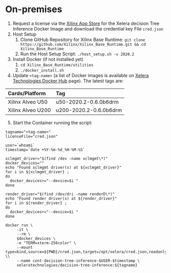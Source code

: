 # On-premises


1. Request a license via the [Xilinx App Store](https://appstore.xilinx.com) for the Xelera decision Tree Inference Docker Image and download the credential key File `cred.json`
2. Host Setup
    1. Clone GitHub Repository for Xilinx Base Runtime: `git clone https://github.com/Xilinx/Xilinx_Base_Runtime.git && cd Xilinx_Base_Runtime`
    2. Run the Host Setup Script: `./host_setup.sh -v 2020.2`
3. Install Docker (if not installed yet)
    1. `cd Xilinx_Base_Runtime/utilities`
    2. `./docker_install.sh`
4. Update `<tag-name>` (a list of Docker images is available on [Xelera Technologies Docker Hub](https://hub.docker.com/r/xeleratechnologies/decision-tree-inference) page). The latest tags are:

|            Cards/Platform            |     Tag        |
| :------------------------- |:------------------------- |
|   Xilinx Alveo U50| u50-2020.2-0.6.0b6drm | 
|   Xilinx Alveo U200| u200-2020.2-0.6.0b6drm | 

5. Start the Container running the script:

```
tagname="<tag-name>"
licenseFile="cred.json"

user=`whoami`
timestamp=`date +%Y-%m-%d_%H-%M-%S`

xclmgmt_driver="$(find /dev -name xclmgmt\*)"
docker_devices=""
echo "Found xclmgmt driver(s) at ${xclmgmt_driver}"
for i in ${xclmgmt_driver} ;
do
  docker_devices+="--device=$i "
done

render_driver="$(find /dev/dri -name renderD\*)"
echo "Found render driver(s) at ${render_driver}"
for i in ${render_driver} ;
do
  docker_devices+="--device=$i "
done

docker run \
     -it \
     --rm \
     $docker_devices \
     -e "TERM=xterm-256color" \
     --mount type=bind,source=${PWD}/cred.json,target=/opt/xelera/cred.json,readonly \\
     --name cont-decision-tree-inference-$USER-$timestamp \
     xeleratechnologies/decision-tree-inference:${tagname}
```

